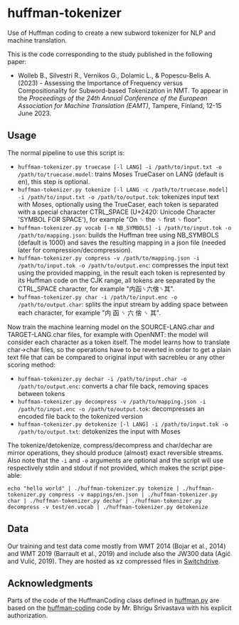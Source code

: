 # huffman-tokenizer
Use of Huffman coding to create a new subword tokenizer for NLP and machine translation.

This is the code corresponding to the study published in the following paper:
* Wolleb B., Silvestri R., Vernikos G., Dolamic L., & Popescu-Belis A. (2023) - Assessing the Importance of Frequency versus Compositionality for Subword-based Tokenization in NMT.  To appear in the *Proceedings of the 24th Annual Conference of the European Association for Machine Translation (EAMT)*, Tampere, Finland, 12-15 June 2023.

## Usage
The normal pipeline to use this script is:

- `huffman-tokenizer.py truecase [-l LANG] -i /path/to/input.txt -o /path/to/truecase.model`: trains Moses TrueCaser on LANG (default is en), this step is optional.
- `huffman-tokenizer.py tokenize [-l LANG -c /path/to/truecase.model] -i /path/to/input.txt -o /path/to/output.tok`: tokenizes input text with Moses, optionally using the TrueCaser, each token is separated with a special character CTRL_SPACE (U+2420: Unicode Character 'SYMBOL FOR SPACE'), for example "On ␠ the ␠ first ␠ floor".
- `huffman-tokenizer.py vocab [-n NB_SYMBOLS] -i /path/to/input.tok -o /path/to/mapping.json`: builds the Huffman tree using NB_SYMBOLS (default is 1000) and saves the resulting mapping in a json file (needed later for compression/decompression).
- `huffman-tokenizer.py compress -v /path/to/mapping.json -i /path/to/input.tok -o /path/to/output.enc`: compresses the input text using the provided mapping, in the result each token is represented by its Huffman code on the CJK range, all tokens are separated by the CTRL_SPACE character, for example "内函␠六倽␠其".
- `huffman-tokenizer.py char -i /path/to/input.enc -o /path/to/output.char`: splits the input stream by adding space between each character, for example "内 函 ␠ 六 倽 ␠ 其".

Now train the machine learning model on the SOURCE-LANG.char and TARGET-LANG.char files, for example with OpenNMT: the model will consider each character as a token itself. The model learns how to translate char->char files, so the operations have to be reverted in order to get a plain text file that can be compared to original input with sacrebleu or any other scoring method:

- `huffman-tokenizer.py dechar -i /path/to/input.char -o /path/to/output.enc`: converts a char file back, removing spaces between tokens
- `huffman-tokenizer.py decompress -v /path/to/mapping.json -i /path/to/input.enc -o /path/to/output.tok`: decompresses an encoded file back to the tokenized version
- `huffman-tokenizer.py detokenize [-l LANG] -i /path/to/input.tok -o /path/to/output.txt`: detokenizes the input with Moses

The tokenize/detokenize, compress/decompress and char/dechar are mirror operations, they should produce (almost) exact reversible streams. Also note that the `-i` and `-o` arguments are optional and the script will use respectively stdin and stdout if not provided, which makes the script pipe-able:

```echo "hello world" | ./huffman-tokenizer.py tokenize | ./huffman-tokenizer.py compress -v mappings/en.json | ./huffman-tokenizer.py char | ./huffman-tokenizer.py dechar | ./huffman-tokenizer.py decompress -v test/en.vocab | ./huffman-tokenizer.py detokenize```

## Data
Our training and test data come mostly from WMT 2014 (Bojar et al., 2014) and WMT 2019 (Barrault et al., 2019) and include also the JW300 data (Agić and Vulić, 2019). They are hosted as xz compressed files in [Switchdrive](https://drive.switch.ch/index.php/s/vm85Upk2NhB59O9).

## Acknowledgments
Parts of the code of the HuffmanCoding class defined in [huffman.py](./huffman.py) are based on the [huffman-coding](https://github.com/bhrigu123/huffman-coding) code by Mr. Bhrigu Srivastava with his explicit authorization.
